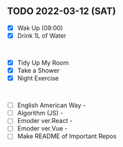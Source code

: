 ## TODO 2022-03-12 (SAT)

- [x] Wak Up (09:00)
- [x] Drink 1L of Water
<br>

- [x] Tidy Up My Room
- [x] Take a Shower
- [x] Night Exercise 
<br>

- [ ] English American Way - 
- [ ] Algorithm (JS) - 
- [ ] Emoder ver.React - 
- [ ] Emoder ver.Vue - 
- [ ] Make README of Important Repos